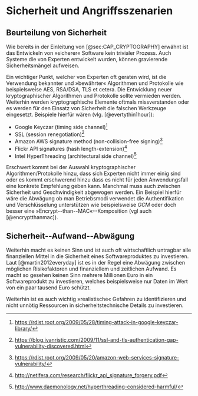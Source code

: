 # Sicherheit und Angriffsszenarien

## Beurteilung von Sicherheit

Wie bereits in der Einleitung von [@sec:CAP_CRYPTOGRAPHY] erwähnt ist das
Entwickeln von »sicherer« Software kein trivialer Prozess. Auch Systeme die von
Experten entwickelt wurden, können gravierende Sicherheitsmängel aufweisen.

Ein wichtiger Punkt, welcher von Experten oft geraten wird, ist die Verwendung
bekannter und »bewährter« Algorithmen und Protokolle wie beispielsweise AES,
RSA/DSA, TLS et cetera. Die Entwicklung neuer kryptographischer Algorithmen und
Protokolle sollte vermieden werden. Weiterhin werden kryptographische Elemente oftmals missverstanden oder es werden für den Einsatz von Sicherheit die falschen Werkzeuge eingesetzt. Beispiele hierfür wären (vlg. [@evertythin1hour]):

* Google Keyczar (timing side channel)[^FN_KEYCZAR_BUG]
* SSL (session renegotiation)[^FN_SSL_BUG]
* Amazon AWS signature method (non-collision-free signing)[^FN_AMAZON_AWS_BUG]
* Flickr API signatures (hash length-extension)[^FN_FLICKR_VUL]
* Intel HyperThreading (architectural side channel)[^FN_INTEL_VUL]

[^FN_KEYCZAR_BUG]: <https://rdist.root.org/2009/05/28/timing-attack-in-google-keyczar-library/>
[^FN_SSL_BUG]: <https://blog.ivanristic.com/2009/11/ssl-and-tls-authentication-gap-vulnerability-discovered.html>
[^FN_AMAZON_AWS_BUG]: <https://rdist.root.org/2009/05/20/amazon-web-services-signature-vulnerability/>
[^FN_FLICKR_VUL]: <http://netifera.com/research/flickr_api_signature_forgery.pdf>
[^FN_INTEL_VUL]: <http://www.daemonology.net/hyperthreading-considered-harmful/>

Erschwert kommt bei der Auswahl kryptographischer Algorithmen/Protokolle hinzu,
dass sich Experten nicht immer einig sind oder es kommt erschwerend hinzu dass
es nicht für jeden Anwendungsfall eine konkrete Empfehlung geben kann. Manchmal
muss auch zwischen Sicherheit und Geschwindigkeit abgewogen werden. Ein
Beispiel hierfür wäre die Abwägung ob man Betriebsmodi verwendet die
Authentifikation und Verschlüsselung unterstützen wie beispielsweise *GCM* oder
doch besser eine »Encrypt--than--MAC«--Komposition (vgl auch [@encryptthanmac]).

## Sicherheit--Aufwand--Abwägung

Weiterhin macht es keinen Sinn und ist auch oft wirtschaftlich untragbar alle
finanziellen Mittel in die Sicherheit eines Softwareproduktes zu investieren.
Laut [@martin2012everyday] ist es in der Regel eine Abwägung zwischen möglichen
Risikofaktoren und finanziellem und zeitlichen Aufwand. Es macht so gesehen
keinen Sinn mehrere Millionen Euro in ein Softwareprodukt zu investieren,
welches beispielsweise nur Daten im Wert von ein paar tausend Euro schützt.

Weiterhin ist es auch wichtig »realistische« Gefahren zu identifizieren und
nicht unnötig Ressourcen in sicherheitstechnische Details zu investieren.
